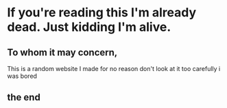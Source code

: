 # If you're reading this I'm already dead. Just kidding I'm alive.

## To whom it may concern,

This is a random website I made for no reason don't look at it too carefully i was bored

## the end